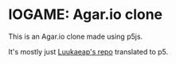 # IOGAME: Agar.io clone
This is an Agar.io clone made using p5js.

It's mostly just [Luukaeap's repo](https://github.com/Lukaeaeap/agar) translated to p5.
